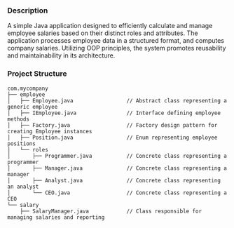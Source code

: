 ### Description

A simple Java application designed to efficiently calculate and manage employee salaries based on their distinct roles and attributes. The application processes employee data in a structured format, and computes company salaries. Utilizing OOP principles, the system promotes reusability and maintainability in its architecture.

### Project Structure

```
com.mycompany
├── employee                        
│   ├── Employee.java                 // Abstract class representing a generic employee
│   ├── IEmployee.java                // Interface defining employee methods
│   ├── Factory.java                  // Factory design pattern for creating Employee instances
│   ├── Position.java                 // Enum representing employee positions
│   └── roles                      
│       ├── Programmer.java           // Concrete class representing a programmer
│       ├── Manager.java              // Concrete class representing a manager
│       ├── Analyst.java              // Concrete class representing an analyst
│       └── CEO.java                  // Concrete class representing a CEO
└── salary                          
    ├── SalaryManager.java            // Class responsible for managing salaries and reporting

```

